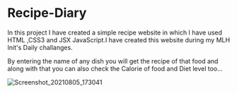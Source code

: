 
# Recipe-Diary


In this project I have created  a simple recipe website in which I have used HTML ,CSS3 and JSX JavaScript.I have created this website during my MLH Init's Daily challanges.

By entering the name of any dish you will get the recipe of that food and along with that you can also check the Calorie of food and Diet level too...


![Screenshot_20210805_173041](https://user-images.githubusercontent.com/81081105/128347047-6b208ad5-8c0f-48a3-a6f4-dc44c7e8c937.png)
